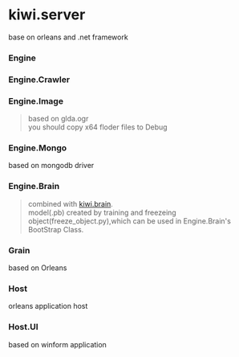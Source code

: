 # kiwi.server
base on orleans and .net framework

### Engine ####

### Engine.Crawler ###
### Engine.Image ###
>based on glda.ogr  
you should copy x64 floder files to Debug 

### Engine.Mongo ###
based on mongodb driver

### Engine.Brain ###
>combined with [kiwi.brain](https://github.com/axmand/kiwi.brain).</br>
>model(.pb) created by training and freezeing object(freeze_object.py),which can be used in Engine.Brain's BootStrap Class.

### Grain ###
based on Orleans

### Host ###
orleans application host

### Host.UI ###
based on winform application
